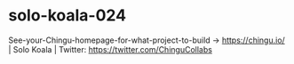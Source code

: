 # solo-koala-024
See-your-Chingu-homepage-for-what-project-to-build -> https://chingu.io/ | Solo Koala | Twitter: https://twitter.com/ChinguCollabs
